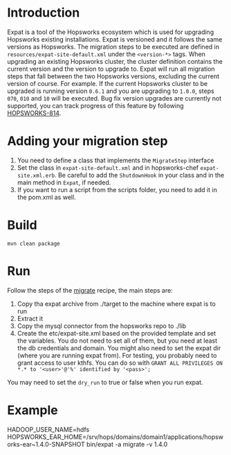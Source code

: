 # Introduction

Expat is a tool of the Hopsworks ecosystem which is used for upgrading Hopsworks existing installations.
Expat is versioned and it follows the same versions as Hopsworks. The migration steps to be executed are defined in 
``resources/expat-site-default.xml`` under the ``<version-*>`` tags. When upgrading an existing Hopsworks cluster, 
the cluster definition contains the current version and the version to upgrade to. Expat will run all migration steps
that fall between the two Hopsworks versions, excluding the current version of course. For example. If the current 
Hopsworks cluster to be upgraded is running version ``0.6.1`` and you are upgrading to ``1.0.0``, steps ``070``, 
``010`` and ``10`` will be executed. Bug fix version upgrades are currently not supported, you can track progress of
this feature by following [HOPSWORKS-814](https://logicalclocks.atlassian.net/browse/HOPSWORKS-814).

# Adding your migration step

1. You need to define a class that implements the ``MigrateStep`` interface
2. Set the class in `expat-site-default.xml` and in hopsworks-chef `expat-site.xml.erb`. Be careful to add the 
``ShutdownHook`` in your class and in the main method in ``Expat``, if needed.
3. If you want to run a script from the scripts folder, you need to add it in the pom.xml as well.

# Build

``mvn clean package``

# Run

Follow the steps of the [migrate](https://github.com/logicalclocks/hopsworks-chef/blob/master/recipes/migrate.rb) recipe, the main steps are:

1. Copy tha expat archive from ./target to the machine where expat is to run
2. Extract it
3. Copy the mysql connector from the hopsworks repo to ./lib
4. Create the etc/expat-site.xml based on the provided template and set the variables. You do not need to set all of
them, but you need at least the db credentials and domain. You might also need to set the expat dir (where you are
running expat from). For testing, you probably need to grant access to user kthfs.
You can do so with `GRANT ALL PRIVILEGES ON *.* to '<user>'@'%' identified by '<pass>';`

You may need to set the `dry_run` to true or false when you run expat.
# Example
HADOOP_USER_NAME=hdfs HOPSWORKS_EAR_HOME=/srv/hops/domains/domain1/applications/hopsworks-ear~1.4.0-SNAPSHOT bin/expat -a migrate -v 1.4.0


